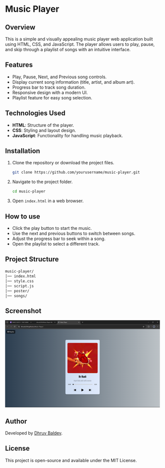 # Music Player

## Overview
This is a simple and visually appealing music player web application built using HTML, CSS, and JavaScript. The player allows users to play, pause, and skip through a playlist of songs with an intuitive interface.

## Features
- Play, Pause, Next, and Previous song controls.
- Display current song information (title, artist, and album art).
- Progress bar to track song duration.
- Responsive design with a modern UI.
- Playlist feature for easy song selection.

## Technologies Used
- **HTML**: Structure of the player.
- **CSS**: Styling and layout design.
- **JavaScript**: Functionality for handling music playback.

## Installation
1. Clone the repository or download the project files.
   ```sh
   git clone https://github.com/yourusername/music-player.git
   ```
2. Navigate to the project folder.
   ```sh
   cd music-player
   ```
3. Open `index.html` in a web browser.

## How to use
- Click the play button to start the music.
- Use the next and previous buttons to switch between songs.
- Adjust the progress bar to seek within a song.
- Open the playlist to select a different track.

## Project Structure
```
music-player/
│── index.html
│── style.css
│── script.js
│── poster/
│── songs/
```

## Screenshot
![Music Player UI](screenshot.png)

## Author
Developed by [Dhruv Baldev](https://github.com/dhruvb2204).

## License
This project is open-source and available under the MIT License.

